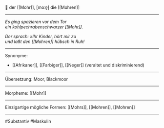 🔵 der [[Mohr]], [moːɐ̯]
die [[Mohren]]


---
*Es ging spazieren vor dem Tor*  
*ein kohlpechrabenschwarzer [[Mohr]].*  

*Der sprach: »Ihr Kinder, hört mir zu*  
*und laßt den [[Mohren]] hübsch in Ruh!*  

---
Synonyme:
- [[Afrikaner]], [[Farbiger]], [[Neger]] (veraltet und diskriminierend)

---
Übersetzung: Moor, Blackmoor

---
Morpheme:
[[Mohr]]

---
Einzigartige mögliche Formen: [[Mohrs]], [[Mohren]], [[Mohren]]

---
#Substantiv #Maskulin